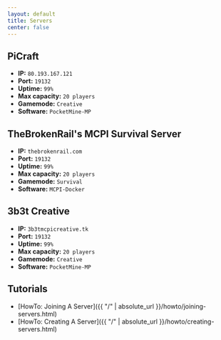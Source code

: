 ```yaml
---
layout: default
title: Servers
center: false
---
```


## PiCraft
- **IP:** ``80.193.167.121``
- **Port:** ``19132``
- **Uptime:** ``99%``
- **Max capacity:** ``20 players``
- **Gamemode:** ``Creative``
- **Software:** ``PocketMine-MP``

## TheBrokenRail's MCPI Survival Server
- **IP:** ``thebrokenrail.com``
- **Port:** ``19132``
- **Uptime:** ``99%``
- **Max capacity:** ``20 players``
- **Gamemode:** ``Survival``
- **Software:** ``MCPI-Docker``

## 3b3t Creative
- **IP:** ``3b3tmcpicreative.tk``
- **Port:** ``19132``
- **Uptime:** ``99%``
- **Max capacity:** ``20 players``
- **Gamemode:** ``Creative``
- **Software:** ``PocketMine-MP``

## Tutorials
- [HowTo: Joining A Server]({{ "/" | absolute_url }}/howto/joining-servers.html)
- [HowTo: Creating A Server]({{ "/" | absolute_url }}/howto/creating-servers.html)
